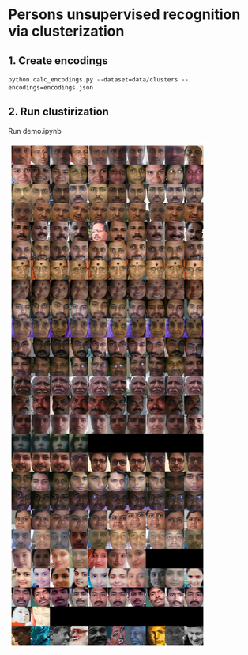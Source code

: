 # Persons unsupervised recognition via clusterization

## 1. Create encodings

```
python calc_encodings.py --dataset=data/clusters --encodings=encodings.json
```

## 2. Run clustirization

Run demo.ipynb

![1688918547009](image/README/1688918547009.png)
